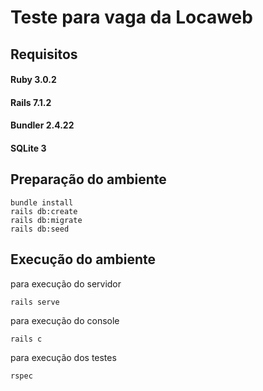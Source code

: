 # Teste para vaga da Locaweb

## Requisitos
#### Ruby 3.0.2
#### Rails 7.1.2
#### Bundler 2.4.22
#### SQLite 3

## Preparação do ambiente
```
bundle install
rails db:create
rails db:migrate
rails db:seed
```

## Execução do ambiente

para execução do servidor
```
rails serve
```

para execução do console
```
rails c
```

para execução dos testes
```
rspec
```